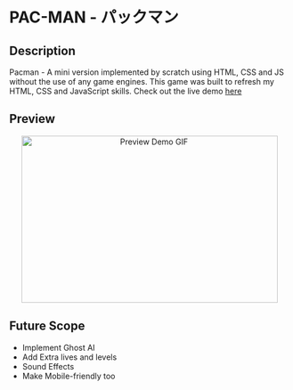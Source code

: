 # PAC-MAN - パックマン

## Description

   Pacman - A mini version implemented by scratch using HTML, CSS and JS without the use of any game engines. 
   This game was built to refresh my HTML, CSS and JavaScript skills. Check out the live demo [here](https://pacman-by-rohithmsr.netlify.app/)
        
## Preview

<p align="center">
  <img width="460" height="300" src="https://drive.google.com/uc?export=view&id=1h-bnD10sZWPosMItSnvwAITE91tOKD0-" alt="Preview Demo GIF" >
</p>

## Future Scope

 - Implement Ghost AI
 - Add Extra lives and levels
 - Sound Effects
 - Make Mobile-friendly too
 
 
